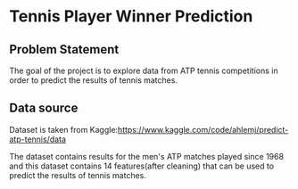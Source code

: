# Tennis Player Winner Prediction

## Problem Statement
The goal of the project is to explore data from ATP tennis competitions in order to predict the results of tennis matches.

## Data source
Dataset is taken from Kaggle:https://www.kaggle.com/code/ahlemj/predict-atp-tennis/data

The dataset contains results for the men's ATP matches played since 1968 and this dataset contains 14 features(after cleaning) that can be used to predict the results of tennis matches.

